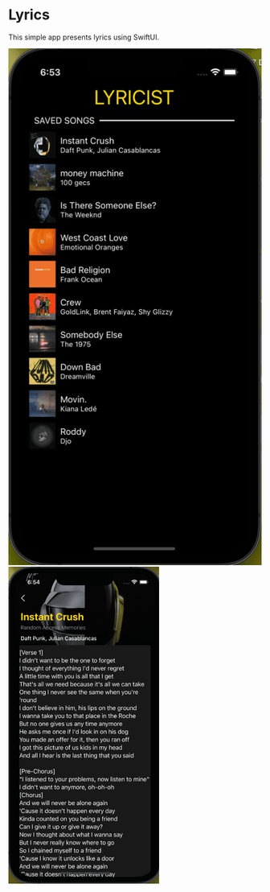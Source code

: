  # Lyrics 
 
This simple app presents lyrics using SwiftUI.

<p>
<img src="https://github.com/Venera-Ko/Lyrics-SwiftUI/blob/main/Screenshot1.png" width="3000"> <img src="https://github.com/Venera-Ko/Lyrics-SwiftUI/blob/main/Screenshot2.png" width="300">
</p>
